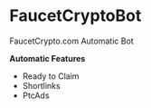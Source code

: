 # FaucetCryptoBot
FaucetCrypto.com Automatic Bot

**Automatic Features**
- Ready to Claim
- Shortlinks
- PtcAds
